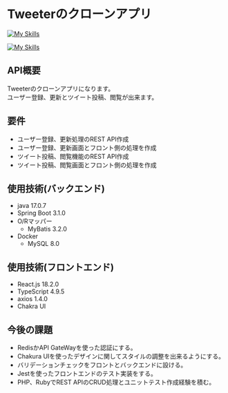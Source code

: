 # Tweeterのクローンアプリ
[![My Skills](https://skillicons.dev/icons?i=react,ts,java,spring&theme=light)](https://skillicons.dev)

[![My Skills](https://skillicons.dev/icons?i=mysql,docker,aws,idea,visualstudio)](https://skillicons.dev)  

## API概要
Tweeterのクローンアプリになります。<br />
ユーザー登録、更新とツイート投稿、閲覧が出来ます。

## 要件
- ユーザー登録、更新処理のREST API作成
- ユーザー登録、更新画面とフロント側の処理を作成
- ツイート投稿、閲覧機能のREST API作成
- ツイート投稿、閲覧画面とフロント側の処理を作成

## 使用技術(バックエンド)
- java 17.0.7
- Spring Boot 3.1.0
- O/Rマッパー
  - MyBatis 3.2.0
- Docker
  - MySQL 8.0

## 使用技術(フロントエンド)
- React.js 18.2.0
- TypeScript 4.9.5
- axios 1.4.0
- Chakra UI 

## 今後の課題
- RedisかAPI GateWayを使った認証にする。
- Chakura UIを使ったデザインに関してスタイルの調整を出来るようにする。
- バリデーションチェックをフロントとバックエンドに設ける。
- Jestを使ったフロントエンドのテスト実装をする。
- PHP、RubyでREST APIのCRUD処理とユニットテスト作成経験を積む。
